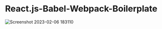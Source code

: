# React.js-Babel-Webpack-Boilerplate


![Screenshot 2023-02-06 183110](https://user-images.githubusercontent.com/93249038/216978260-cbed1d7d-4934-4b95-a857-26953a83ce6e.png)
